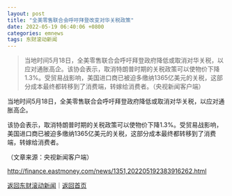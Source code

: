 ```yaml
---
layout: post
title: "全美零售联合会呼吁拜登改变对华关税政策"
date: 2022-05-19 06:40:06 +0800
categories: emnews
tags: 东财滚动新闻
---
```

> 当地时间5月18日，全美零售联合会呼吁拜登政府降低或取消对华关税，以应对通胀高企。该协会表示，取消特朗普时期的关税政策可以使物价下降1.3%。受贸易战影响，美国进口商已被迫多缴纳1365亿美元的关税，这部分成本最终都转移到了消费端，转嫁给消费者。（央视新闻客户端）

<p>当地时间5月18日，全美零售联合会呼吁拜登政府降低或取消对华关税，以应对通胀高企。</p><p>该协会表示，取消特朗普时期的关税政策可以使物价下降1.3%。受贸易战影响，美国进口商已被迫多缴纳1365亿美元的关税，这部分成本最终都转移到了消费端，转嫁给消费者。</p><p class="em_media">（文章来源：央视新闻客户端）</p>

<http://finance.eastmoney.com/news/1351,202205192383916262.html>

[返回东财滚动新闻](//finews.withounder.com/emnews/)｜[返回首页](//finews.withounder.com/)